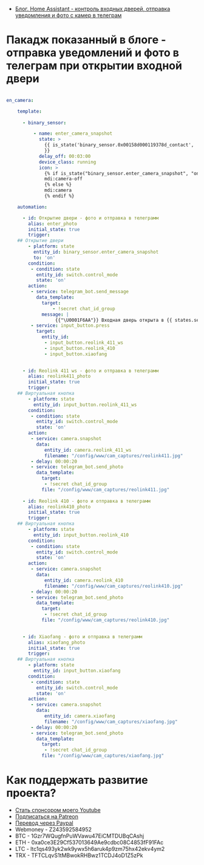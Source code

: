 * [Блог. Home Assistant - контроль входных дверей, отправка уведомления и фото с камер в телеграм](https://youtu.be/YxzUqcTerSE)

# Пакадж показанный в блоге - отправка уведомлений и фото в телеграм при открытии входной двери

```yaml

en_camera:

    template:
     
      - binary_sensor:

          - name: enter_camera_snapshot
            state: >
              {{ is_state('binary_sensor.0x00158d000119378d_contact', 'on')  
              }}
            delay_off: 00:03:00
            device_class: running
            icon: >
              {% if is_state("binary_sensor.enter_camera_snapshot", "on") %}
              mdi:camera-off
              {% else %}
              mdi:camera
              {% endif %}

    automation:

      - id: Открытие двери - фото и отправка в телеграмм
        alias: enter_photo
        initial_state: true
        trigger:
    ## Открытие двери
        - platform: state
          entity_id: binary_sensor.enter_camera_snapshot
          to: 'on'
        condition:
         - condition: state
           entity_id: switch.control_mode
           state: 'on'
        action:
         - service: telegram_bot.send_message
           data_template:
             target:
                 - !secret chat_id_group
             message: | 
                  {{"\U0001F6AA"}} Входная дверь открыта в {{ states.sensor.time_date.state }}
         - service: input_button.press
           target:
             entity_id: 
              - input_button.reolink_411_ws
              - input_button.reolink_410
              - input_button.xiaofang

    
      - id: Reolink 411 ws - фото и отправка в телеграмм
        alias: reolink411_photo
        initial_state: true
        trigger:
    ## Виртуальная кнопка
        - platform: state
          entity_id: input_button.reolink_411_ws
        condition:
         - condition: state
           entity_id: switch.control_mode
           state: 'on'
        action:
         - service: camera.snapshot
           data:
              entity_id: camera.reolink_411_ws
              filename: "/config/www/cam_captures/reolink411.jpg"
         - delay: 00:00:20
         - service: telegram_bot.send_photo
           data_template:
             target:
              - !secret chat_id_group
             file: "/config/www/cam_captures/reolink411.jpg" 
        
      - id: Reolink 410 - фото и отправка в телеграмм
        alias: reolink410_photo
        initial_state: true
        trigger:
    ## Виртуальная кнопка
        - platform: state
          entity_id: input_button.reolink_410
        condition:
         - condition: state
           entity_id: switch.control_mode
           state: 'on'
        action:
         - service: camera.snapshot
           data:
              entity_id: camera.reolink_410
              filename: "/config/www/cam_captures/reolink410.jpg"
         - delay: 00:00:20
         - service: telegram_bot.send_photo
           data_template:
             target:
              - !secret chat_id_group
             file: "/config/www/cam_captures/reolink410.jpg"         
        

      - id: Xiaofang - фото и отправка в телеграмм
        alias: xiaofang_photo
        initial_state: true
        trigger:
    ## Виртуальная кнопка
        - platform: state
          entity_id: input_button.xiaofang 
        condition:
         - condition: state
           entity_id: switch.control_mode
           state: 'on'
        action:
         - service: camera.snapshot
           data:
              entity_id: camera.xiaofang
              filename: "/config/www/cam_captures/xiaofang.jpg"
         - delay: 00:00:20
         - service: telegram_bot.send_photo
           data_template:
             target:
              - !secret chat_id_group
             file: "/config/www/cam_captures/xiaofang.jpg" 


```

# Как поддержать развитие проекта?
* [Стать спонсором моего Youtube](http://kvazis.link/sponsorship)
* [Подписаться на Patreon](http://kvazis.link/patreon)
* [Перевод через Paypal](http://kvazis.link/paypal)
* Webmoney - Z243592584952
* BTC - 1Gzr7WQugfnPuWVawu47EiCMTDUBqCAshj
* ETH - 0xa0ce3E29Cf537013649Ae9cdbc08C4853fF91FAc
* LTC - ltc1qs493yk2wk9ywx5h6aruk4p9zm75hx42ekv4ym2
* TRX - TFTCLqvS1tMBwokRHBwz1TCDJ4oD1Z5zPk